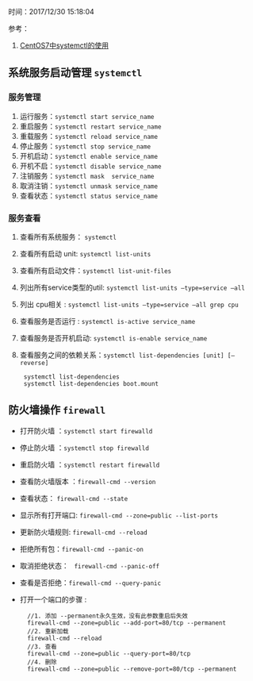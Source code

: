 时间：2017/12/30 15:18:04 

参考：  

1. [CentOS7中systemctl的使用](http://blog.csdn.net/u012486840/article/details/53161574)

## 系统服务启动管理 `systemctl`
### 服务管理  
1.  运行服务：`systemctl start service_name`
2.  重启服务：`systemctl restart service_name`
3.  重载服务：`systemctl reload service_name`
3.  停止服务：`systemctl stop service_name`
4.  开机启动：`systemctl enable service_name`
4.  开机不启：`systemctl disable service_name` 
5.  注销服务：`systemctl mask  service_name`
5.  取消注销：`systemctl unmask service_name`
6.  查看状态：`systemctl status service_name`
### 服务查看 
1. 查看所有系统服务： `systemctl`
2. 查看所有启动 unit: `systemctl list-units`
3. 查看所有启动文件：`systemctl list-unit-files`
4. 列出所有service类型的util: `systemctl list-units –type=service –all`
5. 列出 cpu相关 : `systemctl list-units –type=service –all grep cpu`
6. 查看服务是否运行 : `systemctl is-active service_name`
7. 查看服务是否开机启动: `systemctl is-enable service_name`
8. 查看服务之间的依赖关系：`systemctl list-dependencies [unit] [–reverse]`

		systemctl list-dependencies
		systemctl list-dependencies boot.mount

## 防火墙操作 `firewall `

* 打开防火墙 ：`systemctl start firewalld`
* 停止防火墙 ：`systemctl stop firewalld`
* 重启防火墙 ：`systemctl restart firewalld`
* 查看防火墙版本 ：`firewall-cmd --version`
* 查看状态： `firewall-cmd --state`
* 显示所有打开端口: `firewall-cmd --zone=public --list-ports`
* 更新防火墙规则: `firewall-cmd --reload`
* 拒绝所有包：`firewall-cmd --panic-on`
* 取消拒绝状态： ` firewall-cmd --panic-off`
* 查看是否拒绝：`firewall-cmd --query-panic`
* 打开一个端口的步骤 : 
	
		//1. 添加 --permanent永久生效，没有此参数重启后失效
 		firewall-cmd --zone=public --add-port=80/tcp --permanent
		//2. 重新加载
		firewall-cmd --reload
		//3. 查看
		firewall-cmd --zone=public --query-port=80/tcp
		//4. 删除
		firewall-cmd --zone=public --remove-port=80/tcp --permanent
